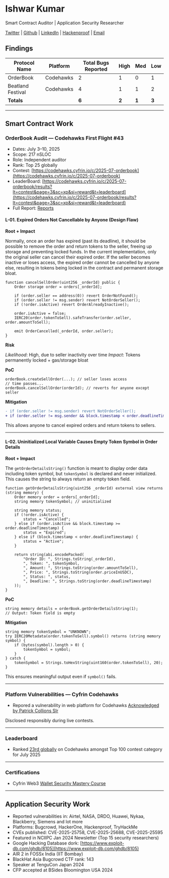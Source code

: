 # Ishwar Kumar

Smart Contract Auditor | Application Security Researcher

[Twitter](https://x.com/Ravenzbb) |
[Github](https://github.com/priyanshukumar397) |
[LinkedIn](https://in.linkedin.com/in/ishwar-kumar-214341284) |
[Hackenproof](https://hackenproof.com/hackers/5hax) |
[Email](mailto:231b145@juetguna.in) 

## Findings

| Protocol Name       | Platform   | Total Bugs Reported | High | Med | Low |
|---------------------|------------|---------------------|------|-----|-----|
| OrderBook           | Codehawks  | 2                   | 1    | 0   | 1   |
| Beatland Festival   | Codehawks  | 4                   | 1    | 1   | 2   |
| **Totals**          |            | **6**               | **2**|**1**|**3**|
---

## Smart Contract Work

### OrderBook Audit — Codehawks First Flight #43

* Dates: July 3–10, 2025
* Scope: 217 nSLOC
* Role: Independent auditor
* Rank: Top 25 globally
* Contest: [https://codehawks.cyfrin.io/c/2025-07-orderbook](https://codehawks.cyfrin.io/c/2025-07-orderbook)
* LeaderBoard: [https://codehawks.cyfrin.io/c/2025-07-orderbook/results?lt=contest&page=3&sc=xp&sj=reward&t=leaderboard](https://codehawks.cyfrin.io/c/2025-07-orderbook/results?lt=contest&page=3&sc=xp&sj=reward&t=leaderboard)
* Full Report: [Reports](https://codehawks.cyfrin.io/c/2025-07-orderbook/results?lt=contest&page=1&sc=xp&sj=reward&t=report)

#### L-01. Expired Orders Not Cancellable by Anyone (Design Flaw)

**Root + Impact**

Normally, once an order has expired (past its deadline), it should be possible to remove the order and return tokens to the seller, freeing up storage and preventing locked funds. In the current implementation, only the original seller can cancel their expired order. If the seller becomes inactive or loses access, the expired order cannot be cancelled by anyone else, resulting in tokens being locked in the contract and permanent storage bloat.

```solidity
function cancelSellOrder(uint256 _orderId) public {
    Order storage order = orders[_orderId];

    if (order.seller == address(0)) revert OrderNotFound();
    if (order.seller != msg.sender) revert NotOrderSeller();
    if (!order.isActive) revert OrderAlreadyInactive();

    order.isActive = false;
    IERC20(order.tokenToSell).safeTransfer(order.seller, order.amountToSell);

    emit OrderCancelled(_orderId, order.seller);
}
```

**Risk**

*Likelihood*: High, due to seller inactivity over time
*Impact*: Tokens permanently locked + gas/storage bloat

**PoC**

```solidity
orderBook.createSellOrder(...); // seller loses access
// time passes...
orderBook.cancelSellOrder(orderId); // reverts for anyone except seller
```

**Mitigation**

```diff
- if (order.seller != msg.sender) revert NotOrderSeller();
+ if (order.seller != msg.sender && block.timestamp < order.deadlineTimestamp) revert NotOrderSeller();
```

This allows anyone to cancel expired orders and return tokens to sellers.

---

#### L-02. Uninitialized Local Variable Causes Empty Token Symbol in Order Details

**Root + Impact**

The `getOrderDetailsString()` function is meant to display order data including token symbol, but `tokenSymbol` is declared and never initialized. This causes the string to always return an empty token field.

```solidity
function getOrderDetailsString(uint256 _orderId) external view returns (string memory) {
    Order memory order = orders[_orderId];
    string memory tokenSymbol; // uninitialized

    string memory status;
    if (!order.isActive) {
        status = "Cancelled";
    } else if (order.isActive && block.timestamp >= order.deadlineTimestamp) {
        status = "Expired";
    } else if (block.timestamp < order.deadlineTimestamp) {
        status = "Active";
    }

    return string(abi.encodePacked(
        "Order ID: ", Strings.toString(_orderId),
        ", Token: ", tokenSymbol,
        ", Amount: ", Strings.toString(order.amountToSell),
        ", Price: ", Strings.toString(order.priceInUSDC),
        ", Status: ", status,
        ", Deadline: ", Strings.toString(order.deadlineTimestamp)
    ));
}
```

**PoC**

```solidity
string memory details = orderBook.getOrderDetailsString(1);
// Output: Token field is empty
```

**Mitigation**

```solidity
string memory tokenSymbol = "UNKNOWN";
try IERC20Metadata(order.tokenToSell).symbol() returns (string memory symbol) {
    if (bytes(symbol).length > 0) {
        tokenSymbol = symbol;
    }
} catch {
    tokenSymbol = Strings.toHexString(uint160(order.tokenToSell), 20);
}
```

This ensures meaningful output even if `symbol()` fails.

---

### Platform Vulnerabilities — Cyfrin Codehawks

* Repored a vulnerability in web platform for Codehawks
  [Acknowledged by Patrick Collions SIr](https://x.com/Ravenzbb/status/1946099361525710992)
  
Disclosed responsibly during live contests.

---

### Leaderboard

* Ranked [23rd globally](https://codehawks.cyfrin.io/leaderboard?page=3&r=1-month&sc=reward&sj=reward&t=contests) on Codehawks amongst Top 100 contest category for July 2025

---

### Certifications

* Cyfrin Web3 [Wallet Security Mastery Course](https://profiles.cyfrin.io/u/ishwar/achievements/web3-wallet-security-basics)
---

## Application Security Work

* Reported vulnerabilities in: Airtel, NASA, DRDO, Huawei, Nykaa, Blackberry, Siemens and lot more
* Platforms: Bugcrowd, HackerOne, Hackenproof, TryHackMe
* CVEs published: CVE-2025-25758, CVE-2025-25688, CVE-2025-25595
* Featured in NCIIPC Jan 2024 Newsletter (Top 15 security researchers)
* Google Hacking Database dork: [https://www.exploit-db.com/ghdb/8105](https://www.exploit-db.com/ghdb/8105)
* AIR 2 in FOSSx India (IIT Bombay)
* BlackHat Asia Bugcrowd CTF rank: 143
* Speaker at TenguCon Japan 2024
* CFP accepted at BSides Bloomington USA 2024
